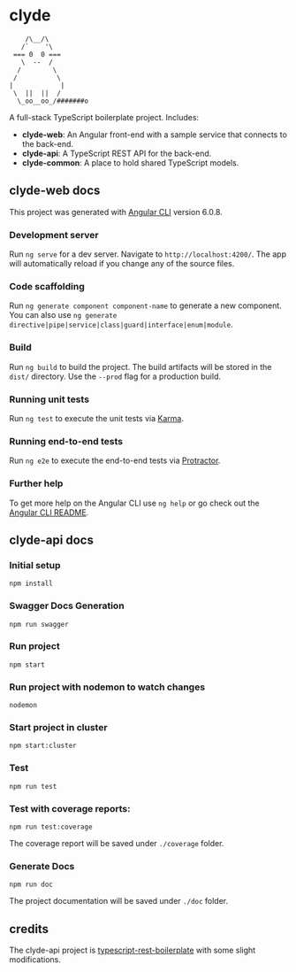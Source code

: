 # clyde
```
    /\__/\
   /`    '\
 === 0  0 ===
   \  --  /
  /        \
 /          \
|            |
 \  ||  ||  /
  \_oo__oo_/#######o
```

A full-stack TypeScript boilerplate project. Includes:

* __clyde-web__: An Angular front-end with a sample service that connects to the back-end.
* __clyde-api__: A TypeScript REST API for the back-end.
* __clyde-common__: A place to hold shared TypeScript models.

## clyde-web docs

This project was generated with [Angular CLI](https://github.com/angular/angular-cli) version 6.0.8.

### Development server

Run `ng serve` for a dev server. Navigate to `http://localhost:4200/`. The app will automatically reload if you change any of the source files.

### Code scaffolding

Run `ng generate component component-name` to generate a new component. You can also use `ng generate directive|pipe|service|class|guard|interface|enum|module`.

### Build

Run `ng build` to build the project. The build artifacts will be stored in the `dist/` directory. Use the `--prod` flag for a production build.

### Running unit tests

Run `ng test` to execute the unit tests via [Karma](https://karma-runner.github.io).

### Running end-to-end tests

Run `ng e2e` to execute the end-to-end tests via [Protractor](http://www.protractortest.org/).

### Further help

To get more help on the Angular CLI use `ng help` or go check out the [Angular CLI README](https://github.com/angular/angular-cli/blob/master/README.md).

## clyde-api docs

### Initial setup
```
npm install
```

### Swagger Docs Generation

```
npm run swagger
```

### Run project
```
npm start
```

### Run project with nodemon to watch changes
```
nodemon
```

### Start project in cluster
```
npm start:cluster
```

### Test

```
npm run test
```

### Test with coverage reports:

```
npm run test:coverage
```

The coverage report will be saved under ```./coverage``` folder.

### Generate Docs

```
npm run doc
```

The project documentation will be saved under ```./doc``` folder.

## credits

The clyde-api project is [typescript-rest-boilerplate](https://github.com/vrudikov/typescript-rest-boilerplate) with some slight modifications.
